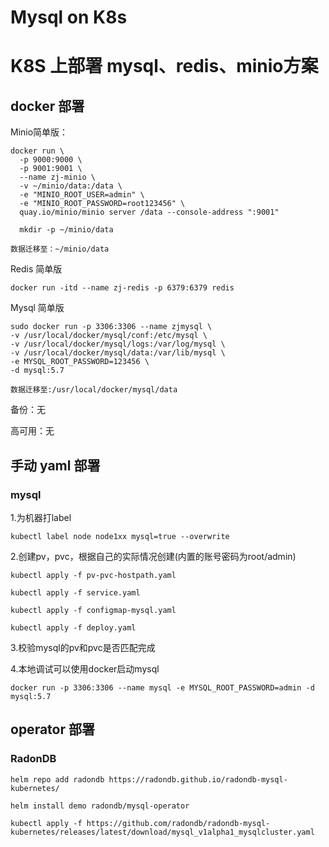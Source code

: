 # Mysql on K8s


<!--more-->

# K8S 上部署 mysql、redis、minio方案



## docker 部署

Minio简单版：

~~~
docker run \
  -p 9000:9000 \
  -p 9001:9001 \
  --name zj-minio \
  -v ~/minio/data:/data \
  -e "MINIO_ROOT_USER=admin" \
  -e "MINIO_ROOT_PASSWORD=root123456" \
  quay.io/minio/minio server /data --console-address ":9001"
  
  mkdir -p ~/minio/data

数据迁移至：~/minio/data

~~~

Redis 简单版

~~~
docker run -itd --name zj-redis -p 6379:6379 redis
~~~

Mysql 简单版

~~~
sudo docker run -p 3306:3306 --name zjmysql \
-v /usr/local/docker/mysql/conf:/etc/mysql \
-v /usr/local/docker/mysql/logs:/var/log/mysql \
-v /usr/local/docker/mysql/data:/var/lib/mysql \
-e MYSQL_ROOT_PASSWORD=123456 \
-d mysql:5.7

数据迁移至:/usr/local/docker/mysql/data
~~~

备份：无

高可用：无

## 手动 yaml 部署

### mysql

1.为机器打label

```
kubectl label node node1xx mysql=true --overwrite
```

2.创建pv，pvc，根据自己的实际情况创建(内置的账号密码为root/admin)

```
kubectl apply -f pv-pvc-hostpath.yaml   

kubectl apply -f service.yaml     

kubectl apply -f configmap-mysql.yaml   

kubectl apply -f deploy.yaml  
```

3.校验mysql的pv和pvc是否匹配完成

4.本地调试可以使用docker启动mysql

~~~
docker run -p 3306:3306 --name mysql -e MYSQL_ROOT_PASSWORD=admin -d mysql:5.7  
~~~

## operator 部署

### RadonDB

```
helm repo add radondb https://radondb.github.io/radondb-mysql-kubernetes/

helm install demo radondb/mysql-operator

kubectl apply -f https://github.com/radondb/radondb-mysql-kubernetes/releases/latest/download/mysql_v1alpha1_mysqlcluster.yaml


```



